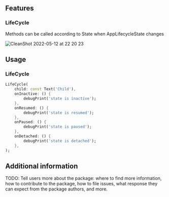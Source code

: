 <!--
This README describes the package. If you publish this package to pub.dev,
this README's contents appear on the landing page for your package.
For information about how to write a good package README, see the guide for
[writing package pages](https://dart.dev/guides/libraries/writing-package-pages).
For general information about developing packages, see the Dart guide for
[creating packages](https://dart.dev/guides/libraries/create-library-packages)
and the Flutter guide for
[developing packages and plugins](https://flutter.dev/developing-packages).
-->

## Features

### LifeCycle

Methods can be called according to State when AppLifecycleState changes

![CleanShot 2022-05-12 at 22 20 23](https://user-images.githubusercontent.com/43805056/168607586-b3e0fa3c-0821-41fd-88c0-f4cf59e6748f.gif)

## Usage

### LifeCycle

```dart
LifeCycle(
    child: const Text('Child'),
    onInactive: () {
        debugPrint('state is inactive');
    },
    onResumed: () {
        debugPrint('state is resumed');
    },
    onPaused: () {
        debugPrint('state is paused');
    },
    onDetached: () {
        debugPrint('state is detached');
    },
);
```

## Additional information

TODO: Tell users more about the package: where to find more information, how to
contribute to the package, how to file issues, what response they can expect
from the package authors, and more.
